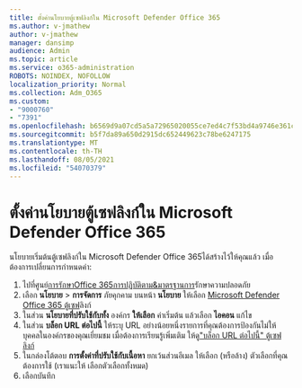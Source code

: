 ```yaml
---
title: ตั้งค่านโยบายตู้เซฟลิงก์ใน Microsoft Defender Office 365
ms.author: v-jmathew
author: v-jmathew
manager: dansimp
audience: Admin
ms.topic: article
ms.service: o365-administration
ROBOTS: NOINDEX, NOFOLLOW
localization_priority: Normal
ms.collection: Adm_O365
ms.custom:
- "9000760"
- "7391"
ms.openlocfilehash: b6569d9a07cd5a5a72965020055ce7ed4c7f53bd4a9746e361c805c8410c0cde
ms.sourcegitcommit: b5f7da89a650d2915dc652449623c78be6247175
ms.translationtype: MT
ms.contentlocale: th-TH
ms.lasthandoff: 08/05/2021
ms.locfileid: "54070379"
---
```

# <a name="set-up-safe-link-policies-in-microsoft-defender-for-office-365"></a>ตั้งค่านโยบายตู้เซฟลิงก์ใน Microsoft Defender Office 365

นโยบายเริ่มต้นตู้เซฟลิงก์ใน Microsoft Defender Office 365ได้สร้างไว้ให้คุณแล้ว เมื่อต้องการเปลี่ยนการกําหนดค่า:

1. ไปที่ศูนย์[การรักษาOffice 365การปฏิบัติตาม&มาตรฐานการ](https://go.microsoft.com/fwlink/p/?linkid=2077143)รักษาความปลอดภัย
2. เลือก **นโยบาย**  >  **การจัดการ** ภัยคุกคาม บนหน้า **นโยบาย** ให้เลือก [Microsoft Defender Office 365 ตู้เซฟ](https://go.microsoft.com/fwlink/?linkid=2101058)ลิงก์
3. ในส่วน **นโยบายที่ปรับใช้กับทั้ง** องค์กร **ให้เลือก** ค่าเริ่มต้น แล้วเลือก **ไอคอน** แก้ไข
4. ในส่วน **บล็อก URL ต่อไปนี้** ให้ระบุ URL อย่างน้อยหนึ่งรายการที่คุณต้องการป้องกันไม่ให้บุคคลในองค์กรของคุณเยี่ยมชม เมื่อต้องการเรียนรู้เพิ่มเติม ให้ดู["บล็อก URL ต่อไปนี้" ตู้เซฟลิงก์](https://go.microsoft.com/fwlink/?linkid=2092123)
5. ในกล่องโต้ตอบ **การตั้งค่าที่ปรับใช้กับเนื้อหา** ยกเว้นส่วนอีเมล ให้เลือก (หรือล้าง) ตัวเลือกที่คุณต้องการใช้ (เราแนะให้ เลือกตัวเลือกทั้งหมด)
6. เลือกบันทึก
